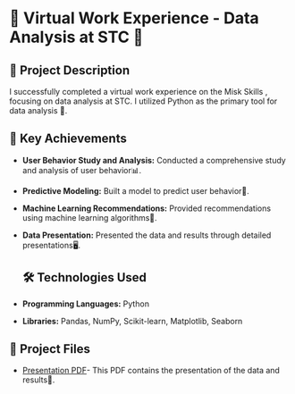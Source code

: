# 🌟 Virtual Work Experience - Data Analysis at STC 🌟

## 📜 Project Description
I successfully completed a virtual work experience on the Misk Skills , focusing on data analysis at STC. I utilized Python as the primary tool for data analysis 🐍.

## 🎯 Key Achievements
- **User Behavior Study and Analysis:** Conducted a comprehensive study and analysis of user behavior📊.
- **Predictive Modeling:** Built a model to predict user behavior🔮.
- **Machine Learning Recommendations:** Provided recommendations using machine learning algorithms🤖.
- **Data Presentation:** Presented the data and results through detailed presentations🖥️.

  ## 🛠️ Technologies Used
- **Programming Languages:** Python
- **Libraries:** Pandas, NumPy, Scikit-learn, Matplotlib, Seaborn

## 📁 Project Files
- [Presentation PDF](https://github.com/user-attachments/files/16435906/STCTV.pdf)- This PDF contains the presentation of the data and results📄.
